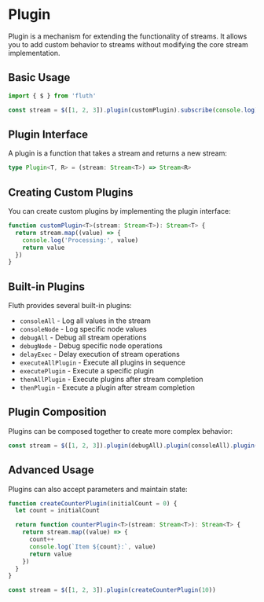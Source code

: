 # Plugin

Plugin is a mechanism for extending the functionality of streams. It allows you to add custom behavior to streams without modifying the core stream implementation.

## Basic Usage

```typescript
import { $ } from 'fluth'

const stream = $([1, 2, 3]).plugin(customPlugin).subscribe(console.log)
```

## Plugin Interface

A plugin is a function that takes a stream and returns a new stream:

```typescript
type Plugin<T, R> = (stream: Stream<T>) => Stream<R>
```

## Creating Custom Plugins

You can create custom plugins by implementing the plugin interface:

```typescript
function customPlugin<T>(stream: Stream<T>): Stream<T> {
  return stream.map((value) => {
    console.log('Processing:', value)
    return value
  })
}
```

## Built-in Plugins

Fluth provides several built-in plugins:

- `consoleAll` - Log all values in the stream
- `consoleNode` - Log specific node values
- `debugAll` - Debug all stream operations
- `debugNode` - Debug specific node operations
- `delayExec` - Delay execution of stream operations
- `executeAllPlugin` - Execute all plugins in sequence
- `executePlugin` - Execute a specific plugin
- `thenAllPlugin` - Execute plugins after stream completion
- `thenPlugin` - Execute a plugin after stream completion

## Plugin Composition

Plugins can be composed together to create more complex behavior:

```typescript
const stream = $([1, 2, 3]).plugin(debugAll).plugin(consoleAll).plugin(delayExec(1000))
```

## Advanced Usage

Plugins can also accept parameters and maintain state:

```typescript
function createCounterPlugin(initialCount = 0) {
  let count = initialCount

  return function counterPlugin<T>(stream: Stream<T>): Stream<T> {
    return stream.map((value) => {
      count++
      console.log(`Item ${count}:`, value)
      return value
    })
  }
}

const stream = $([1, 2, 3]).plugin(createCounterPlugin(10))
```
